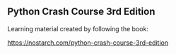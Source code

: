 ## Python Crash Course 3rd Edition

Learning material created by following the book:

https://nostarch.com/python-crash-course-3rd-edition
